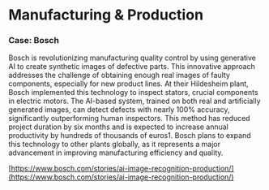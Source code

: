 # Manufacturing & Production

### Case: Bosch

Bosch is revolutionizing manufacturing quality control by using generative AI to create synthetic images of defective parts. This innovative approach addresses the challenge of obtaining enough real images of faulty components, especially for new product lines. At their Hildesheim plant, Bosch implemented this technology to inspect stators, crucial components in electric motors. The AI-based system, trained on both real and artificially generated images, can detect defects with nearly 100% accuracy, significantly outperforming human inspectors. This method has reduced project duration by six months and is expected to increase annual productivity by hundreds of thousands of euros1. Bosch plans to expand this technology to other plants globally, as it represents a major advancement in improving manufacturing efficiency and quality.

[https://www.bosch.com/stories/ai-image-recognition-production/](https://www.bosch.com/stories/ai-image-recognition-production/)















